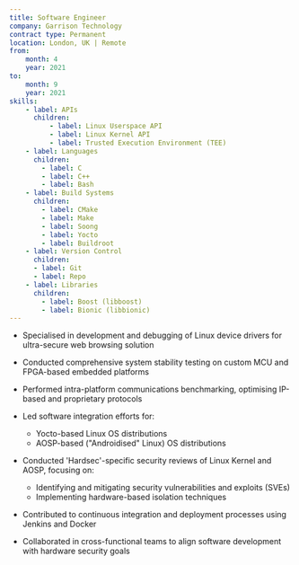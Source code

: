 ```yaml
---
title: Software Engineer
company: Garrison Technology
contract type: Permanent
location: London, UK | Remote
from: 
    month: 4
    year: 2021
to:
    month: 9
    year: 2021
skills:
    - label: APIs
      children:
          - label: Linux Userspace API
          - label: Linux Kernel API
          - label: Trusted Execution Environment (TEE)
    - label: Languages
      children:
        - label: C
        - label: C++
        - label: Bash
    - label: Build Systems
      children:
        - label: CMake
        - label: Make
        - label: Soong
        - label: Yocto
        - label: Buildroot
    - label: Version Control
      children: 
      - label: Git
      - label: Repo
    - label: Libraries
      children:
        - label: Boost (libboost)
        - label: Bionic (libbionic)
---
```


* Specialised in development and debugging of Linux device drivers for ultra-secure web browsing solution

* Conducted comprehensive system stability testing on custom MCU and FPGA-based embedded platforms

* Performed intra-platform communications benchmarking, optimising IP-based and proprietary protocols

* Led software integration efforts for:
  * Yocto-based Linux OS distributions
  * AOSP-based ("Androidised" Linux) OS distributions

* Conducted 'Hardsec'-specific security reviews of Linux Kernel and AOSP, focusing on:
  * Identifying and mitigating security vulnerabilities and exploits (SVEs)
  * Implementing hardware-based isolation techniques

* Contributed to continuous integration and deployment processes using
Jenkins and Docker

* Collaborated in cross-functional teams to align software development with hardware security goals
